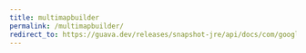 ```yaml
---
title: multimapbuilder
permalink: /multimapbuilder/
redirect_to: https://guava.dev/releases/snapshot-jre/api/docs/com/google/common/collect/MultimapBuilder.html
---
```

